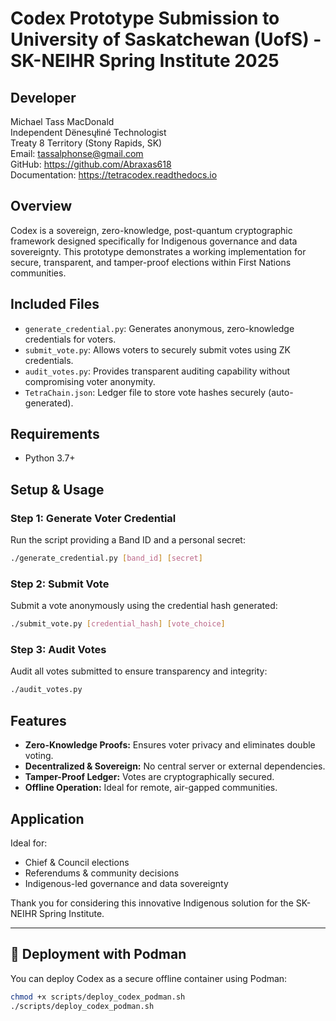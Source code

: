 
# Codex Prototype Submission to University of Saskatchewan (UofS) - SK-NEIHR Spring Institute 2025

## Developer
Michael Tass MacDonald  
Independent Dënesųłiné Technologist  
Treaty 8 Territory (Stony Rapids, SK)  
Email: tassalphonse@gmail.com  
GitHub: https://github.com/Abraxas618  
Documentation: https://tetracodex.readthedocs.io  

## Overview
Codex is a sovereign, zero-knowledge, post-quantum cryptographic framework designed specifically for Indigenous governance and data sovereignty. This prototype demonstrates a working implementation for secure, transparent, and tamper-proof elections within First Nations communities.

## Included Files
- `generate_credential.py`: Generates anonymous, zero-knowledge credentials for voters.
- `submit_vote.py`: Allows voters to securely submit votes using ZK credentials.
- `audit_votes.py`: Provides transparent auditing capability without compromising voter anonymity.
- `TetraChain.json`: Ledger file to store vote hashes securely (auto-generated).

## Requirements
- Python 3.7+

## Setup & Usage

### Step 1: Generate Voter Credential
Run the script providing a Band ID and a personal secret:

```bash
./generate_credential.py [band_id] [secret]
```

### Step 2: Submit Vote
Submit a vote anonymously using the credential hash generated:

```bash
./submit_vote.py [credential_hash] [vote_choice]
```

### Step 3: Audit Votes
Audit all votes submitted to ensure transparency and integrity:

```bash
./audit_votes.py
```

## Features
- **Zero-Knowledge Proofs:** Ensures voter privacy and eliminates double voting.
- **Decentralized & Sovereign:** No central server or external dependencies.
- **Tamper-Proof Ledger:** Votes are cryptographically secured.
- **Offline Operation:** Ideal for remote, air-gapped communities.

## Application
Ideal for:
- Chief & Council elections
- Referendums & community decisions
- Indigenous-led governance and data sovereignty

Thank you for considering this innovative Indigenous solution for the SK-NEIHR Spring Institute.

---
## 🔧 Deployment with Podman

You can deploy Codex as a secure offline container using Podman:

```bash
chmod +x scripts/deploy_codex_podman.sh
./scripts/deploy_codex_podman.sh
